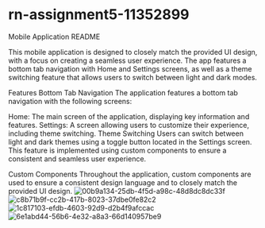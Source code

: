 # rn-assignment5-11352899


Mobile Application README

This mobile application is designed to closely match the provided UI design, with a focus on creating a seamless user experience. The app features a bottom tab navigation with Home and Settings screens, as well as a theme switching feature that allows users to switch between light and dark modes.

Features
Bottom Tab Navigation
The application features a bottom tab navigation with the following screens:

Home: The main screen of the application, displaying key information and features.
Settings: A screen allowing users to customize their experience, including theme switching.
Theme Switching
Users can switch between light and dark themes using a toggle button located in the Settings screen. This feature is implemented using custom components to ensure a consistent and seamless user experience.

Custom Components
Throughout the application, custom components are used to ensure a consistent design language and to closely match the provided UI design.
![00b9a134-25db-4f5d-a98c-48d8dc8dc33f](https://github.com/letsa11352899/rn-assignment5-11352899/assets/151977555/7317f032-dc18-4dbc-b72b-c65468e388b7)
![c8b71b9f-cc2b-417b-8023-37dbe0fe82c2](https://github.com/letsa11352899/rn-assignment5-11352899/assets/151977555/942e9b20-3204-4fda-a121-940b31288f4f)
![1c817103-efdb-4603-92d9-d2b4f9afccac](https://github.com/letsa11352899/rn-assignment5-11352899/assets/151977555/44bfc388-675f-42c0-865b-57a33ed17d17)
![6e1abd44-56b6-4e32-a8a3-66d140957be9](https://github.com/letsa11352899/rn-assignment5-11352899/assets/151977555/75759eab-8c13-4a31-a671-c3381eb8ddb7)



